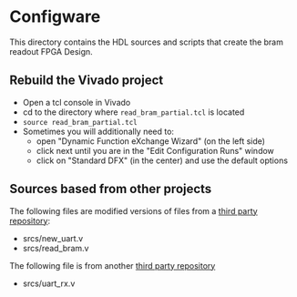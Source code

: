 # Configware

This directory contains the HDL sources and scripts that create the bram readout FPGA Design.

## Rebuild the Vivado project

- Open a tcl console in Vivado
- cd to the directory where ```read_bram_partial.tcl``` is located
- ```source read_bram_partial.tcl```
- Sometimes you will additionally need to:
  - open "Dynamic Function eXchange Wizard" (on the left side)
  - click next until you are in the "Edit Configuration Runs" window
  - click on "Standard DFX" (in the center) and use the default options

## Sources based from other projects

The following files are modified versions of files from a [third party repository](https://github.com/FlippingLogic/fpga_read_bram):

- srcs/new_uart.v
- srcs/read_bram.v

The following file is from another [third party repository ](https://github.com/matt-alencar/fpga-uart-tx-rx/tree/master)

- srcs/uart_rx.v
